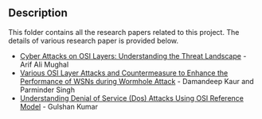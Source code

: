 ## Description

This folder contains all the research papers related to this project. The details of various research paper is provided below.

-  [Cyber Attacks on OSI Layers: Understanding the Threat Landscape](https://orcid.org/0009-0006-8460-8006) - Arif Ali Mughal
-  [Various OSI Layer Attacks and Countermeasure to Enhance the Performance of WSNs during Wormhole Attack](https://citeseerx.ist.psu.edu/document?repid=rep1&type=pdf&doi=b67469796cc7b90175544c45cc67ffa2593f677e) - Damandeep Kaur and Parminder Singh
-  [Understanding Denial of Service (Dos) Attacks Using OSI Reference Model](https://citeseerx.ist.psu.edu/document?repid=rep1&type=pdf&doi=933d50860c3f26bc88eb446b5399d6a5a2785405) - Gulshan Kumar

